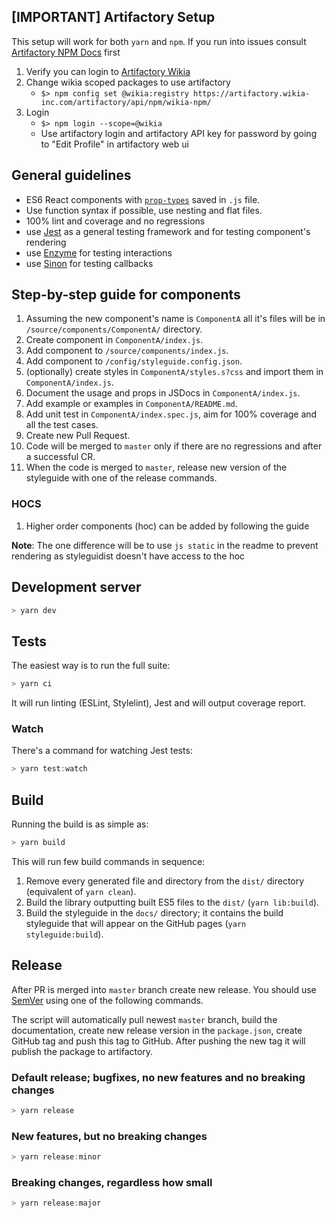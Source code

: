 ## **[IMPORTANT]** Artifactory Setup
This setup will work for both `yarn` and `npm`. If you run into issues consult [Artifactory NPM Docs](https://www.jfrog.com/confluence/display/RTF/Npm+Registry) first

1. Verify you can login to [Artifactory Wikia](https://artifactory.wikia-inc.com/artifactory/webapp/#/home)
2. Change wikia scoped packages to use artifactory
    * `$> npm config set @wikia:registry https://artifactory.wikia-inc.com/artifactory/api/npm/wikia-npm/`
3. Login
    * `$> npm login --scope=@wikia`
    * Use artifactory login and artifactory API key for password by going to "Edit Profile" in artifactory web ui

## General guidelines

* ES6 React components with [`prop-types`](https://github.com/facebook/prop-types) saved in `.js` file.
* Use function syntax if possible, use nesting and flat files.
* 100% lint and coverage and no regressions
* use [Jest](https://facebook.github.io/jest/) as a general testing framework and for testing component's rendering
* use [Enzyme](https://github.com/airbnb/enzyme) for testing interactions
* use [Sinon](http://sinonjs.org/) for testing callbacks

## Step-by-step guide for components

1. Assuming the new component's name is `ComponentA` all it's files will be in `/source/components/ComponentA/` directory.
2. Create component in `ComponentA/index.js`.
3. Add component to `/source/components/index.js`.
4. Add component to `/config/styleguide.config.json`.
5. (optionally) create styles in `ComponentA/styles.s?css` and import them in `ComponentA/index.js`.
6. Document the usage and props in JSDocs in `ComponentA/index.js`.
7. Add example or examples in `ComponentA/README.md`.
8. Add unit test in `ComponentA/index.spec.js`, aim for 100% coverage and all the test cases.
9. Create new Pull Request.
10. Code will be merged to `master` only if there are no regressions and after a successful CR.
11. When the code is merged to `master`, release new version of the styleguide with one of the release commands.


### HOCS

1. Higher order components (hoc) can be added by following the guide

**Note**: The one difference will be to use `js static` in the readme to prevent rendering as styleguidist doesn't have access to the hoc

## Development server

```js static
> yarn dev
```

## Tests

The easiest way is to run the full suite:

```js static
> yarn ci
```

It will run linting (ESLint, Stylelint), Jest and will output coverage report.

### Watch

There's a command for watching Jest tests:

```js static
> yarn test:watch
```

## Build

Running the build is as simple as:

```js static
> yarn build
```

This will run few build commands in sequence:

1. Remove every generated file and directory from the `dist/` directory (equivalent of `yarn clean`).
2. Build the library outputting built ES5 files to the `dist/` (`yarn lib:build`).
3. Build the styleguide in the `docs/` directory; it contains the build styleguide that will appear on the GitHub pages (`yarn styleguide:build`).

## Release

After PR is merged into `master` branch create new release. You should use [SemVer](http://semver.org/) using one of the following commands.

The script will automatically pull newest `master` branch, build the documentation, create new release version in the `package.json`, create GitHub tag and push this tag to GitHub. After pushing the new tag it will publish the package to artifactory.

### Default release; bugfixes, no new features and no breaking changes

```js static
> yarn release
```

### New features, but no breaking changes

```js static
> yarn release:minor
```

### Breaking changes, regardless how small

```js static
> yarn release:major
```

